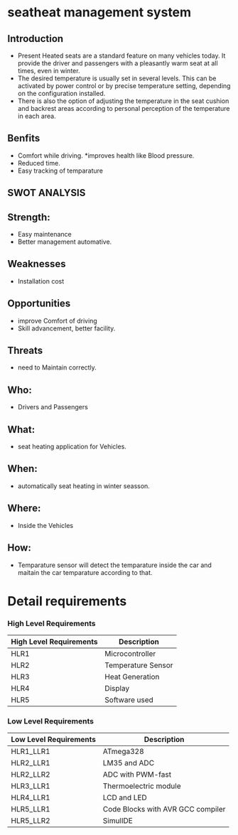 # seatheat management system
## Introduction
* Present Heated seats are a standard feature on many vehicles today. It provide the driver and passengers with a pleasantly warm seat at all times, even in winter.
* The desired temperature is usually set in several levels. This can be activated by power control or by precise temperature setting, depending on the configuration installed.
* There is also the option of adjusting the temperature in the seat cushion and backrest areas according to personal perception of the temperature in each area.
## Benfits
* Comfort while driving.
*improves health like Blood pressure.
* Reduced time.
* Easy tracking of temparature
## SWOT ANALYSIS
## Strength:
* Easy maintenance 
* Better management automative.
## Weaknesses
* Installation cost
## Opportunities
* improve Comfort of driving
* Skill advancement, better facility.
## Threats
* need to Maintain correctly.
## Who:
* Drivers and Passengers 
## What:
* seat heating application for Vehicles.
## When:
* automatically seat heating in winter seasson.
## Where:
* Inside the Vehicles
## How:
* Temparature sensor will detect the temparature inside the car and maitain the car temparature according to that.
# Detail requirements
### High Level Requirements
| High Level Requirements      | Description |
| ----------- | ----------- |
| HLR1      | Microcontroller   |
| HLR2   | Temperature Sensor|
| HLR3   | Heat Generation|
| HLR4   | Display|
| HLR5   | Software used|

### Low Level Requirements
| Low Level Requirements      | Description |
| ----------- | ----------- |
| HLR1_LLR1      | ATmega328     |
| HLR2_LLR1   | LM35 and ADC|
| HLR2_LLR2   | ADC with PWM-fast|
| HLR3_LLR1   | Thermoelectric module|
| HLR4_LLR1   |LCD and LED|
| HLR5_LLR1   | Code Blocks with AVR GCC compiler |
| HLR5_LLR2   | SimulIDE |